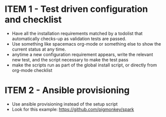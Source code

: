 # ITEM 1 - Test driven configuration and checklist
- Have all the installation requirements matched by a todolist that automatically checks-up as validation tests are passed.
- Use something like spacemacs org-mode or something else to show the current status at any time.
- anytime a new configuration requirement appears, write the relevant new test, and the script necessary to make the test pass
- make the scripts run as part of the global install script, or directly from org-mode checklist
# ITEM 2 - Ansible provisioning
- Use ansible provisioning instead of the setup script
- Look for this example: https://github.com/pigmonkey/spark

